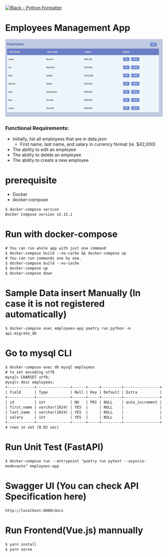 [![Black - Python Formatter](https://img.shields.io/badge/code%20style-black-black)](https://github.com/psf/black)

# Employees Management App

![](demo.png)

### Functional Requirements:

- Initially, list all employees that are in data.json
  - First name, last name, and salary in currency format (ie. $42,000)
- The ability to edit an employee
- The ability to delete an employee
- The ability to create a new employee

# prerequisite

- Docker
- docker-compose

```
$ docker-compose version
Docker Compose version v2.15.1
```

# Run with docker-compose

```Shell
# You can run whole app with just one command
$ docker-compose build --no-cache && docker-compose up
# You can run commands one by one.
$ docker-compose build --no-cache
$ docker-compose up
$ docker-compose down
```

# Sample Data insert Manually (In case it is not registered automatically)

```Shell
$ docker-compose exec employees-app poetry run python -m api.migrate_db
```

# Go to mysql CLI

```Shell
$ docker-compose exec db mysql employees
# to set encoding utf8
mysql> CHARSET utf8;
mysql> desc employees;
+------------+---------------+------+-----+---------+----------------+
| Field      | Type          | Null | Key | Default | Extra          |
+------------+---------------+------+-----+---------+----------------+
| id         | int           | NO   | PRI | NULL    | auto_increment |
| first_name | varchar(1024) | YES  |     | NULL    |                |
| last_name  | varchar(1024) | YES  |     | NULL    |                |
| salary     | int           | YES  |     | NULL    |                |
+------------+---------------+------+-----+---------+----------------+
4 rows in set (0.02 sec)
```

# Run Unit Test (FastAPI)

```Shell
$ docker-compose run --entrypoint "poetry run pytest --asyncio-mode=auto" employees-app
```

# Swagger UI (You can check API Specification here)

```Shell
http://localhost:8000/docs
```

# Run Frontend(Vue.js) mannually

```
$ yarn install
$ yarn serve
```
